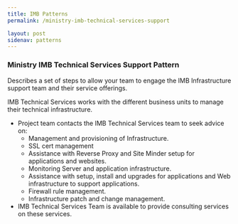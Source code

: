 ```yaml
---
title: IMB Patterns
permalink: /ministry-imb-technical-services-support

layout: post
sidenav: patterns
---
```

### Ministry IMB Technical Services Support Pattern
Describes a set of steps to allow your team to engage the IMB Infrastructure support team and their service offerings.

IMB Technical Services works with the different business units to manage their technical infrastructure.
- Project team contacts the IMB Technical Services team to seek advice on:
    - Management and provisioning of Infrastructure.
    - SSL cert management
    - Assistance with Reverse Proxy and Site Minder setup for applications and websites.
    - Monitoring Server and application infrastructure.
    - Assistance with setup, install and upgrades for applications and Web infrastructure to support applications.
    - Firewall rule management.
    - Infrastructure patch and change management.
- IMB Technical Services Team is available to provide consulting services on these services.